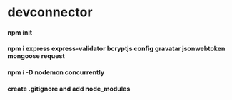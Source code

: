 # devconnector

#### npm init
#### npm i express express-validator bcryptjs config gravatar jsonwebtoken mongoose request
#### npm i -D nodemon concurrently

#### create .gitignore and add node_modules

